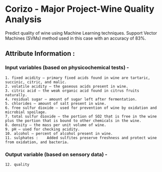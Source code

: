 # Corizo - Major Project-Wine Quality Analysis 

Predict quality of wine using Machine Learning techniques. Support Vector Machines (SVMs) method used in this case with an accuracy of 83%. 

## Attribute Information :
  ### Input variables (based on physicochemical tests) -
    
    1. fixed acidity — primary fixed acids found in wine are tartaric, succinic, citric, and malic.
    2. volatile acidity — the gaseous acids present in wine.
    3. citric acid — the weak organic acid found in citrus fruits naturally.
    4. residual sugar — amount of sugar left after fermentation.
    5. chlorides — amount of salt present in wine.
    6. free sulfur dioxide — used for prevention of wine by oxidation and microbial spoilage.
    7. total sulfur dioxide — the portion of SO2 that is free in the wine plus the portion that is bound to other chemicals in the wine.
    8. density — the mass per unit volume of wine.
    9. pH — used for checking acidity.
    10. alcohol — percent of alcohol present in wine.
    11. sulphates :    Added sulfites preserve freshness and protect wine from oxidation, and bacteria.
    
  ### Output variable (based on sensory data) -
    
    12. quality
